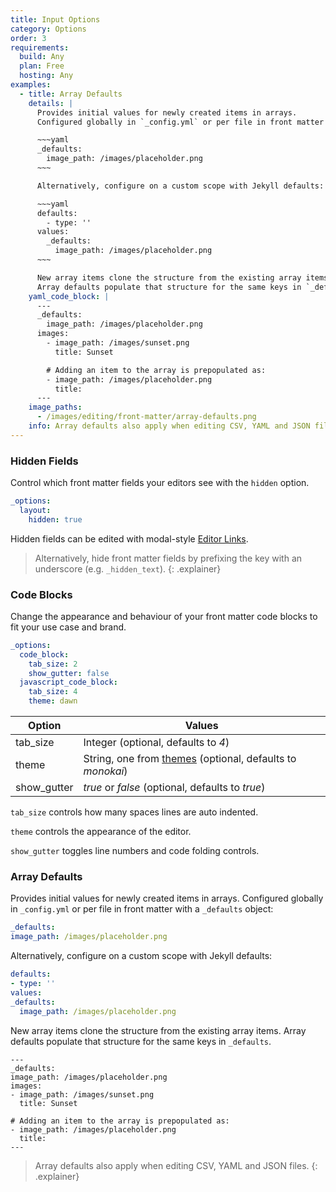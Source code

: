 ```yaml
---
title: Input Options
category: Options
order: 3
requirements:
  build: Any
  plan: Free
  hosting: Any
examples:
  - title: Array Defaults
    details: |
      Provides initial values for newly created items in arrays.
      Configured globally in `_config.yml` or per file in front matter with a `_defaults` object:

      ~~~yaml
      _defaults:
        image_path: /images/placeholder.png
      ~~~

      Alternatively, configure on a custom scope with Jekyll defaults:

      ~~~yaml
      defaults:
        - type: ''
      values:
        _defaults:
          image_path: /images/placeholder.png
      ~~~

      New array items clone the structure from the existing array items.
      Array defaults populate that structure for the same keys in `_defaults`.
    yaml_code_block: |
      ---
      _defaults:
        image_path: /images/placeholder.png
      images:
        - image_path: /images/sunset.png
          title: Sunset

        # Adding an item to the array is prepopulated as:
        - image_path: /images/placeholder.png
          title:
      ---
    image_paths:
      - /images/editing/front-matter/array-defaults.png
    info: Array defaults also apply when editing CSV, YAML and JSON files.
---
```


### Hidden Fields

Control which front matter fields your editors see with the `hidden` option.

```yaml
_options:
  layout:
    hidden: true
```

Hidden fields can be edited with modal-style [Editor Links](/editing/experience/editor-links/#front-matter-style).

> Alternatively, hide front matter fields by prefixing the key with an underscore (e.g. `_hidden_text`).
{: .explainer}

### Code Blocks

Change the appearance and behaviour of your front matter code blocks to fit your use case and brand.

```yaml
_options:
  code_block:
    tab_size: 2
    show_gutter: false
  javascript_code_block:
    tab_size: 4
    theme: dawn
```

| Option | Values |
| --- | --- |
| tab\_size | Integer (optional, defaults to *4*) |
| theme | String, one from [themes](https://github.com/ajaxorg/ace/tree/v1.2.9/lib/ace/theme) (optional, defaults to *monokai*) |
| show\_gutter | *true* or *false* (optional, defaults to *true*) |

`tab_size` controls how many spaces lines are auto indented.

`theme` controls the appearance of the editor.

`show_gutter` toggles line numbers and code folding controls.


### Array Defaults
Provides initial values for newly created items in arrays. Configured globally in `_config.yml` or per file in front matter with a `_defaults` object:

~~~yaml
_defaults:
image_path: /images/placeholder.png
~~~

Alternatively, configure on a custom scope with Jekyll defaults:

~~~yaml
defaults:
- type: ''
values:
_defaults:
  image_path: /images/placeholder.png
~~~

New array items clone the structure from the existing array items.
Array defaults populate that structure for the same keys in `_defaults`.


~~~liquid
---
_defaults:
image_path: /images/placeholder.png
images:
- image_path: /images/sunset.png
  title: Sunset

# Adding an item to the array is prepopulated as:
- image_path: /images/placeholder.png
  title:
---
~~~

> Array defaults also apply when editing CSV, YAML and JSON files.
{: .explainer}
